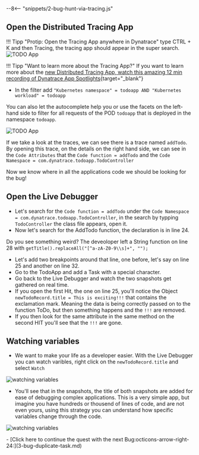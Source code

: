 --8<-- "snippets/2-bug-hunt-via-tracing.js"

## Open the Distributed Tracing App
!!! Tipp "Protip: Open the Tracing App anywhere in Dynatrace"
    type CTRL + K and then Tracing, the tracing app should appear in the super search.
    ![TODO App](../img/open_tracing_app.png)

!!! Tipp "Want to learn more about the Tracing App?"
    If you want to learn more about the [new Distributed Tracing App, watch this amazing 12 min recording of Dynatrace App Spotlights](https://www.youtube.com/watch?v=O4zWlwJ4hsA){target="_blank"}


- In the filter add `"Kubernetes namespace" = todoapp AND "Kubernetes workload" = todoapp`

You can also let the autocomplete help you or use the facets on the left-hand side to filter for all requests of the POD `todoapp` that is deployed in the namespace `todoapp`.

![TODO App](../img/tracing_app_filter.png)

If we take a look at the traces, we can see there is a trace named `addTodo`. By opening this trace, on the details on the right hand side, we can see in the `Code Attributes` that the `Code function = addTodo` and the `Code Namespace = com.dynatrace.todoapp.TodoController`

Now we know where in all the applications code we should be looking for the bug!


## Open the Live Debugger

- Let's search for the `Code function = addTodo` under the `Code Namespace = com.dynatrace.todoapp.TodoController`, in the search by typping `TodoController` the class file appears, open it.
- Now let's search for the AddTodo function, the declaration is in line 24.

Do you see something weird? The deveoloper left a String function on line 28 with `getTitle().replaceAll("[^a-zA-Z0-9\\s]+", "");`

- Let's add two breakpoints around that line, one before, let's say on line 25 and another on line 32.
- Go to the TodoApp and add a Task with a special character. 
- Go back to the Live Debugger and watch the two snapshots get gathered on real time.
- If you open the first Hit, the one on line 25, you'll notice the Object `newTodoRecord.title = This is exciting!!!` that contains the exclamation mark. Meaning the data is being correctly passed on to the function ToDo, but then something happens and the `!!!` are removed.
- If you then look for the same attribute in the same method on the second HIT you'll see that the `!!!` are gone.


## Watching variables
- We want to make your life as a developer easier. With the Live Debugger you can watch varibles, right click on the  `newTodoRecord.title` and select `Watch`

![watching variables](../img/ld_watch.png)

- You'll see that in the snapshots, the title of both snapshots are added for ease of debugging complex applications. This is a very simple app, but imagine you have hundreds or thousend of lines of code, and are not even yours, using this strategy you can understand how specific variables change through the code.

![watching variables](../img/ld_watch2.png)



<div class="grid cards" markdown>
- [Click here to continue the quest with the next Bug:octicons-arrow-right-24:](3-bug-duplicate-task.md)
</div>

